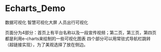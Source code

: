 # Echarts_Demo
数据可视化 智慧可视化大屏 人员出行可视化

页面分为4部分：首页上有平台名称以及一段宣传视频；第二页，第三页，第四页都是利用e-charts来绘制的一些可视化图表
四个部分可以用常驻式导航栏跳转（超链接实现），为了美观选择了放在侧边。
